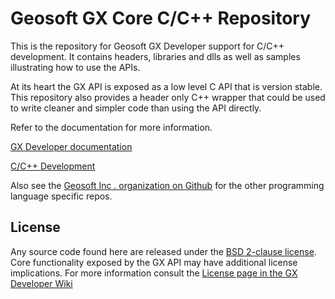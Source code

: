 
# Geosoft GX Core C/C++ Repository

This is the repository for Geosoft GX Developer support for C/C++ development. It contains headers, libraries and dlls as well as  samples illustrating how to use the APIs.

At its heart the GX API is exposed as a low level C API that is version stable. This repository also provides a header only C++ wrapper that could be used to write cleaner and simpler code than using the API directly.

Refer to the documentation for more information.

[GX Developer documentation](https://geosoftgxdev.atlassian.net/wiki/display/GD/Python+in+GX+Developer)

[C/C++ Development](https://geosoftgxdev.atlassian.net/wiki/spaces/GXD93/pages/78119004/C+C+Development)

Also see the [Geosoft Inc . organization on Github](https://github.com/GeosoftInc) for the other programming language specific repos.

License
-------
Any source code found here are released under the [BSD 2-clause license](https://github.com/GeosoftInc/gxpy/blob/master/LICENSE). Core functionality exposed by the GX API may have additional license implications. For more information consult the [License page in the GX Developer Wiki](https://geosoftgxdev.atlassian.net/wiki/spaces/GD/pages/2359406/License)
